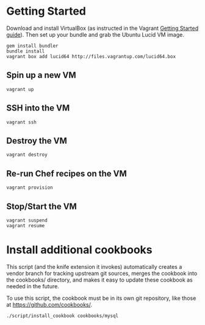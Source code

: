 # Getting Started

Download and install VirtualBox (as instructed in the Vagrant
[Getting Started guide](http://vagrantup.com/docs/getting-started/index.html)). Then set up
your bundle and grab the Ubuntu Lucid VM image.

    gem install bundler
    bundle install
    vagrant box add lucid64 http://files.vagrantup.com/lucid64.box

## Spin up a new VM

    vagrant up

## SSH into the VM

    vagrant ssh

## Destroy the VM

    vagrant destroy

## Re-run Chef recipes on the VM

    vagrant provision

## Stop/Start the VM

    vagrant suspend
    vagrant resume

# Install additional cookbooks

This script (and the knife extension it invokes) automatically creates a
vendor branch for tracking upstream git sources, merges the cookbook into the
cookbooks/ directory, and makes it easy to update these cookbook as needed in
the future.

To use this script, the cookbook must be in its own git repository, like those
at https://github.com/cookbooks/.

    ./script/install_cookbook cookbooks/mysql
